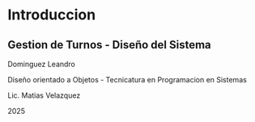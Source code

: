 # Introduccion
## Gestion de Turnos - Diseño del Sistema

Dominguez Leandro

Diseño orientado a Objetos - Tecnicatura en Programacion en Sistemas

Lic. Matias Velazquez

2025
